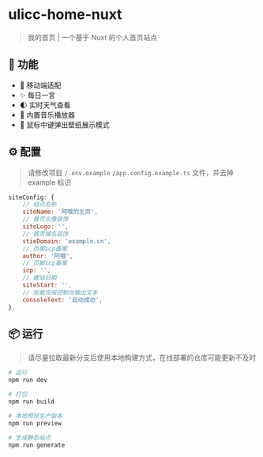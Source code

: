 # ulicc-home-nuxt

> 我的首页 | 一个基于 Nuxt 的个人首页站点

## 🎉 功能

- 📱 移动端适配
- ✨ 每日一言
- 🌓 实时天气查看
- 🎵 内置音乐播放器
- 🎨 鼠标中键弹出壁纸展示模式 

## ⚙️ 配置
> 请修改项目 `/.env.example` `/app.config.example.ts` 文件，并去掉 example 标识

```js
siteConfig: {
    // 站点名称
    siteName: '阿哦的主页',
    // 首页头像装饰
    siteLogo: '',
    // 首页域名装饰
    stieDomain: 'example.cn',
    // 页脚icp备案
    author: '阿哦',
    // 页脚icp备案
    icp: '',
    // 建站日期
    siteStart: '',
    // 加载完成控制台输出文本
    consoleText: '启动成功',
},
```

## 📦️ 运行

> 请尽量拉取最新分支后使用本地构建方式，在线部署的仓库可能更新不及时

```bash
# 运行
npm run dev

# 打包
npm run build

# 本地预览生产版本
npm run preview

# 生成静态站点
npm run generate
```
